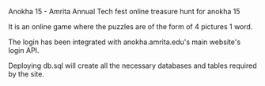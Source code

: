 Anokha 15 - Amrita Annual Tech fest
online treasure hunt for anokha 15

It is an online game where the puzzles are of the form of 4 pictures 1 word.

The login has been integrated with anokha.amrita.edu's main website's
login API.

Deploying db.sql will create all the necessary databases and tables 
required by the site.


